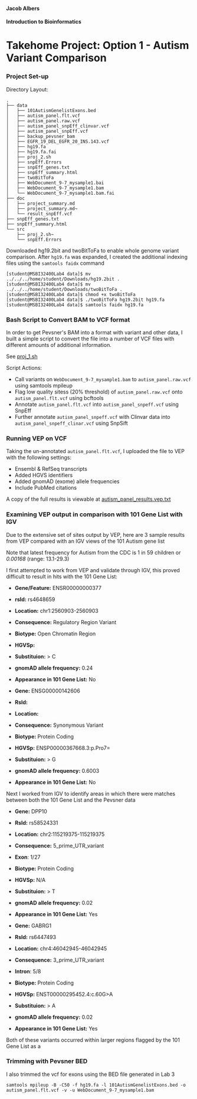 #### Jacob Albers
#### Introduction to Bioinformatics

# Takehome Project: Option 1 - Autism Variant Comparison


### Project Set-up

Directory Layout:
```
.
├── data
│   ├── 101AutismGenelistExons.bed
│   ├── autism_panel.flt.vcf
│   ├── autism_panel.raw.vcf
│   ├── autism_panel_snpEff_clinvar.vcf
│   ├── autism_panel_snpEff.vcf
│   ├── backup_pevsner_bam
│   ├── EGFR_19_DEL_EGFR_20_INS.143.vcf
│   ├── hg19.fa
│   ├── hg19.fa.fai
│   ├── proj_2.sh
│   ├── snpEff.Errors
│   ├── snpEff_genes.txt
│   ├── snpEff_summary.html
│   ├── twoBitToFa
│   ├── WebDocument_9-7_mysample1.bai
│   ├── WebDocument_9-7_mysample1.bam
│   └── WebDocument_9-7_mysample1.bam.fai
├── doc
│   ├── project_summary.md
│   ├── project_summary.md~
│   └── result_snpEff.vcf
├── snpEff_genes.txt
├── snpEff_summary.html
└── src
    ├── proj_2.sh~
    └── snpEff.Errors
```

Downloaded hg19.2bit and twoBitToFa to enable whole genome variant comparison. After `hg19.fa` was expanded, I created the additional indexing files using the `samtools faidx` command
```
[student@MSBI32400Lab4 data]$ mv ../../../home/student/Downloads/hg19.2bit .
[student@MSBI32400Lab4 data]$ mv ../../../home/student/Downloads/twoBitToFa .
[student@MSBI32400Lab4 data]$ chmod +x twoBitToFa
[student@MSBI32400Lab4 data]$ ./twoBitToFa hg19.2bit hg19.fa
[student@MSBI32400Lab4 data]$ samtools faidx hg19.fa
```

### Bash Script to Convert BAM to VCF format

In order to get Pevsner's BAM into a format with variant and other data, I built a simple script to convert the file into a number of VCF files with different amounts of additional information.

See [proj_1.sh](/data/proj_1.sh)

Script Actions:
- Call variants on `WebDocument_9-7_mysample1.bam` to `autism_panel.raw.vcf` using samtools mpileup
- Flag low quality sitess (20% threshold) of `autism_panel.raw.vcf` onto `autism_panel.flt.vcf` using bcftools
- Annotate `autism_panel.flt.vcf` into `autism_panel_snpeff.vcf` using SnpEff
- Further annotate `autism_panel_snpeff.vcf` with Clinvar data into `autism_panel_snpeff_clinar.vcf` using SnpSift

### Running VEP on VCF

Taking the un-annotated `autism_panel.flt.vcf`, I uploaded the file to VEP with the following settings:

- Ensembl & RefSeq transcripts
- Added HGVS identifiers
- Added gnomAD (exome) allele frequencies
- Include PubMed citations

A copy of the full results is viewable at [autism_panel_results.vep.txt](/results/autism_panel_results.vep.txt)


### Examining VEP output in comparison with 101 Gene List with IGV

Due to the extensive set of sites output by VEP, here are 3 sample results from VEP compared with an IGV views of the 101 Autism gene list

Note that latest frequency for Autism from the CDC is 1 in 59 children or *0.00168* (range: 13.1-29.3)

I first attempted to work from VEP and validate through IGV, this proved difficult to result in hits with the 101 Gene List:

- **Gene/Feature:** 	ENSR00000000377
- **rsId:** 	rs4648659
- **Location:** 	chr1:2560903-2560903
- **Consequence:** Regulatory Region Variant
- **Biotype:** Open Chromatin Region
- **HGVSp:** 
- **Substituion:** > C
- **gnomAD allele frequency:** 0.24
- **Appearance in 101 Gene List:** No


- **Gene:** 	ENSG00000142606
- **RsId:**   
- **Location:** 
- **Consequence:** Synonymous Variant
- **Biotype:** Protein Coding
- **HGVSp:** ENSP00000367668.3:p.Pro7=
- **Substituion:** > G
- **gnomAD allele frequency:** 0.6003
- **Appearance in 101 Gene List:** No

Next I worked from IGV to identify areas in which there were matches between both the 101 Gene List and the Pevsner data

- **Gene:** 	DPP10
- **RsId:**   rs58524331
- **Location:** 	chr2:115219375-115219375
- **Consequence:**  5_prime_UTR_variant
- **Exon**:	1/27
- **Biotype:** Protein Coding
- **HGVSp:** N/A
- **Substituion:** > T
- **gnomAD allele frequency:** 0.02
- **Appearance in 101 Gene List:** Yes


- **Gene:** 	GABRG1
- **RsId:**   rs6447493
- **Location:** 	chr4:46042945-46042945	
- **Consequence:**   3_prime_UTR_variant		
- **Intron**:	5/8
- **Biotype:** Protein Coding
- **HGVSp:** 	ENST00000295452.4:c.60G>A
- **Substituion:** > A
- **gnomAD allele frequency:** 0.02
- **Appearance in 101 Gene List:** Yes

Both of these variants occurred within larger regions flagged by the 101 Gene List as a 

### Trimming with Pevsner BED

I also trimmed the vcf for exons using the BED file generated in Lab 3

```
samtools mpileup -B -C50 -f hg19.fa -l 101AutismGenelistExons.bed -o autism_panel.flt.vcf -v -u WebDocument_9-7_mysample1.bam
```




